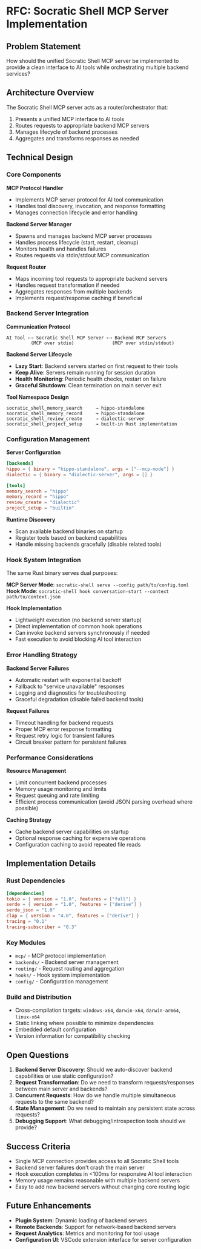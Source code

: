 # RFC: Socratic Shell MCP Server Implementation

## Problem Statement

How should the unified Socratic Shell MCP server be implemented to provide a clean interface to AI tools while orchestrating multiple backend services?

## Architecture Overview

The Socratic Shell MCP server acts as a router/orchestrator that:
1. Presents a unified MCP interface to AI tools
2. Routes requests to appropriate backend MCP servers
3. Manages lifecycle of backend processes
4. Aggregates and transforms responses as needed

## Technical Design

### Core Components

**MCP Protocol Handler**
- Implements MCP server protocol for AI tool communication
- Handles tool discovery, invocation, and response formatting
- Manages connection lifecycle and error handling

**Backend Server Manager**
- Spawns and manages backend MCP server processes
- Handles process lifecycle (start, restart, cleanup)
- Monitors health and handles failures
- Routes requests via stdin/stdout MCP communication

**Request Router**
- Maps incoming tool requests to appropriate backend servers
- Handles request transformation if needed
- Aggregates responses from multiple backends
- Implements request/response caching if beneficial

### Backend Server Integration

**Communication Protocol**
```
AI Tool ←→ Socratic Shell MCP Server ←→ Backend MCP Servers
         (MCP over stdio)              (MCP over stdin/stdout)
```

**Backend Server Lifecycle**
- **Lazy Start**: Backend servers started on first request to their tools
- **Keep Alive**: Servers remain running for session duration
- **Health Monitoring**: Periodic health checks, restart on failure
- **Graceful Shutdown**: Clean termination on main server exit

**Tool Namespace Design**
```
socratic_shell_memory_search     → hippo-standalone
socratic_shell_memory_record     → hippo-standalone
socratic_shell_review_create     → dialectic-server
socratic_shell_project_setup     → built-in Rust implementation
```

### Configuration Management

**Server Configuration**
```toml
[backends]
hippo = { binary = "hippo-standalone", args = ["--mcp-mode"] }
dialectic = { binary = "dialectic-server", args = [] }

[tools]
memory_search = "hippo"
memory_record = "hippo"
review_create = "dialectic"
project_setup = "builtin"
```

**Runtime Discovery**
- Scan available backend binaries on startup
- Register tools based on backend capabilities
- Handle missing backends gracefully (disable related tools)

### Hook System Integration

The same Rust binary serves dual purposes:

**MCP Server Mode**: `socratic-shell serve --config path/to/config.toml`
**Hook Mode**: `socratic-shell hook conversation-start --context path/to/context.json`

**Hook Implementation**
- Lightweight execution (no backend server startup)
- Direct implementation of common hook operations
- Can invoke backend servers synchronously if needed
- Fast execution to avoid blocking AI tool interaction

### Error Handling Strategy

**Backend Server Failures**
- Automatic restart with exponential backoff
- Fallback to "service unavailable" responses
- Logging and diagnostics for troubleshooting
- Graceful degradation (disable failed backend tools)

**Request Failures**
- Timeout handling for backend requests
- Proper MCP error response formatting
- Request retry logic for transient failures
- Circuit breaker pattern for persistent failures

### Performance Considerations

**Resource Management**
- Limit concurrent backend processes
- Memory usage monitoring and limits
- Request queuing and rate limiting
- Efficient process communication (avoid JSON parsing overhead where possible)

**Caching Strategy**
- Cache backend server capabilities on startup
- Optional response caching for expensive operations
- Configuration caching to avoid repeated file reads

## Implementation Details

### Rust Dependencies
```toml
[dependencies]
tokio = { version = "1.0", features = ["full"] }
serde = { version = "1.0", features = ["derive"] }
serde_json = "1.0"
clap = { version = "4.0", features = ["derive"] }
tracing = "0.1"
tracing-subscriber = "0.3"
```

### Key Modules
- `mcp/` - MCP protocol implementation
- `backends/` - Backend server management
- `routing/` - Request routing and aggregation
- `hooks/` - Hook system implementation
- `config/` - Configuration management

### Build and Distribution
- Cross-compilation targets: `windows-x64`, `darwin-x64`, `darwin-arm64`, `linux-x64`
- Static linking where possible to minimize dependencies
- Embedded default configuration
- Version information for compatibility checking

## Open Questions

1. **Backend Server Discovery**: Should we auto-discover backend capabilities or use static configuration?
2. **Request Transformation**: Do we need to transform requests/responses between main server and backends?
3. **Concurrent Requests**: How do we handle multiple simultaneous requests to the same backend?
4. **State Management**: Do we need to maintain any persistent state across requests?
5. **Debugging Support**: What debugging/introspection tools should we provide?

## Success Criteria

- Single MCP connection provides access to all Socratic Shell tools
- Backend server failures don't crash the main server
- Hook execution completes in <100ms for responsive AI tool interaction
- Memory usage remains reasonable with multiple backend servers
- Easy to add new backend servers without changing core routing logic

## Future Enhancements

- **Plugin System**: Dynamic loading of backend servers
- **Remote Backends**: Support for network-based backend servers
- **Request Analytics**: Metrics and monitoring for tool usage
- **Configuration UI**: VSCode extension interface for server configuration

